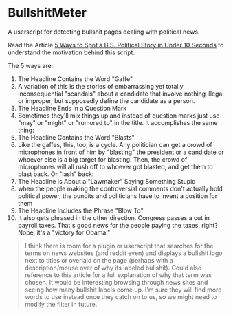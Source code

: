 BullshitMeter
=============

A userscript for detecting bullshit pages dealing with political news.

Read the Article [5 Ways to Spot a B.S. Political Story in Under 10 Seconds](http://www.cracked.com/blog/5-ways-to-spot-b.s.-political-story-in-under-10-seconds/) to understand the motivation behind this script.

The 5 ways are:

1. The Headline Contains the Word "Gaffe"
  1. A variation of this is the stories of embarrassing yet totally inconsequential "scandals" about a candidate that involve nothing illegal or improper, but supposedly define the candidate as a person.
1. The Headline Ends in a Question Mark
  1. Sometimes they'll mix things up and instead of question marks just use "may" or "might" or "rumored to" in the title. It accomplishes the same thing:
1. The Headline Contains the Word "Blasts"
  1. Like the gaffes, this, too, is a cycle. Any politician can get a crowd of microphones in front of him by "blasting" the president or a candidate or whoever else is a big target for blasting. Then, the crowd of microphones will all rush off to whoever got blasted, and get them to blast back. Or "lash" back:
1. The Headline Is About a "Lawmaker" Saying Something Stupid
  1. when the people making the controversial comments don't actually hold political power, the pundits and politicians have to invent a position for them
1. The Headline Includes the Phrase "Blow To"
  1. It also gets phrased in the other direction. Congress passes a cut in payroll taxes. That's good news for the people paying the taxes, right? Nope, it's a "victory for Obama."

>I think there is room for a plugin or userscript that searches for the terms on news websites (and reddit even) and displays a bullshit logo next to titles or overlaid on the page (perhaps with a description/mouse over of why its labeled bullshit). Could also reference to this article for a full explanation of why that term was chosen.
It would be interesting browsing through news sites and seeing how many bullshit labels come up. I'm sure they will find more words to use instead once they catch on to us, so we might need to modify the filter in future.

